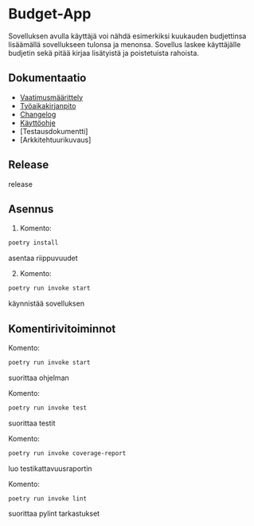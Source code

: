 # Budget-App
Sovelluksen avulla käyttäjä voi nähdä esimerkiksi kuukauden budjettinsa lisäämällä sovellukseen tulonsa ja menonsa. Sovellus laskee käyttäjälle budjetin sekä pitää kirjaa lisätyistä ja poistetuista rahoista.

## Dokumentaatio

- [Vaatimusmäärittely](https://github.com/meeries/ot-harjoitustyo/blob/master/budget-app/dokumentaatio/vaatimusmaarittely.md)
- [Työaikakirjanpito](https://github.com/meeries/ot-harjoitustyo/blob/master/budget-app/dokumentaatio/ty%C3%B6aikakirjanpito.md)
- [Changelog](https://github.com/meeries/ot-harjoitustyo/blob/master/budget-app/dokumentaatio/changelog.md)
- [Käyttöohje](https://github.com/meeries/ot-harjoitustyo/blob/master/budget-app/dokumentaatio/kayttoohje.md)
- [Testausdokumentti]
- [Arkkitehtuurikuvaus]

## Release
release

## Asennus
1. Komento:
```bash
poetry install
```
asentaa riippuvuudet

2. Komento:
```bash
poetry run invoke start
```
käynnistää sovelluksen

## Komentirivitoiminnot
Komento:
```bash
poetry run invoke start
```
suorittaa ohjelman

Komento:
```bash
poetry run invoke test
```
suorittaa testit

Komento:
```bash
poetry run invoke coverage-report
```
luo testikattavuusraportin

Komento:

```bash
poetry run invoke lint
```
suorittaa pylint tarkastukset

